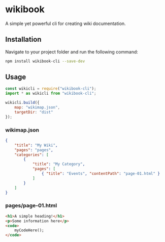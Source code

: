# wikibook
A simple yet powerful cli for creating wiki documentation.

## Installation
Navigate to your project folder and run the following command:
```sh
npm install wikibook-cli --save-dev
```

## Usage
```js
const wikicli = require("wikibook-cli");
import * as wikicli from "wikibook-cli";

wikicli.build({
    map: "wikimap.json",
    targetDir: "dist"
});
```

### wikimap.json
```json
{
    "title": "My Wiki",
    "pages": "pages",
    "categories": [
        {
            "title": "My Category",
            "pages": [
                { "title": "Events", "contentPath": "page-01.html" }
            ]
        }
    ]
}
```

### pages/page-01.html
```html
<h1>A simple heading!</h1>
<p>Some information here</p>
<code>
    myCodeHere();
</code>
```